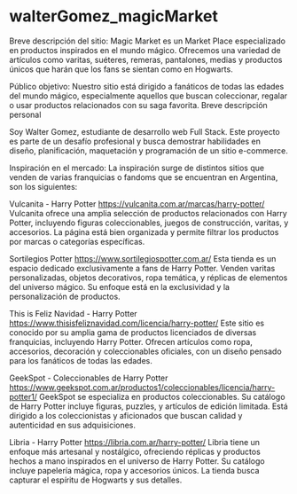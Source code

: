 # walterGomez_magicMarket

Breve descripción del sitio:
Magic Market es un Market Place especializado en productos inspirados en el mundo mágico. Ofrecemos una variedad de artículos como varitas, suéteres, remeras, pantalones, medias y productos únicos que harán que los fans se sientan como en Hogwarts.

Público objetivo:
Nuestro sitio está dirigido a fanáticos de todas las edades del mundo mágico, especialmente aquellos que buscan coleccionar, regalar o usar productos relacionados con su saga favorita.
Breve descripción personal

Soy Walter Gomez, estudiante de desarrollo web Full Stack. Este proyecto es parte de un desafío profesional y busca demostrar habilidades en diseño, planificación, maquetación y programación de un sitio e-commerce.


Inspiración en el mercado:
La inspiración surge de distintos sitios que venden de varias franquicias o fandoms que se encuentran en Argentina, son los siguientes:

Vulcanita - Harry Potter
https://vulcanita.com.ar/marcas/harry-potter/
Vulcanita ofrece una amplia selección de productos relacionados con Harry Potter, incluyendo figuras coleccionables, juegos de construcción, varitas, y accesorios. La página está bien organizada y permite filtrar los productos por marcas o categorías específicas.

Sortilegios Potter
https://www.sortilegiospotter.com.ar/
Esta tienda es un espacio dedicado exclusivamente a fans de Harry Potter. Venden varitas personalizadas, objetos decorativos, ropa temática, y réplicas de elementos del universo mágico. Su enfoque está en la exclusividad y la personalización de productos.

This is Feliz Navidad - Harry Potter
https://www.thisisfeliznavidad.com/licencia/harry-potter/
Este sitio es conocido por su amplia gama de productos licenciados de diversas franquicias, incluyendo Harry Potter. Ofrecen artículos como ropa, accesorios, decoración y coleccionables oficiales, con un diseño pensado para los fanáticos de todas las edades.

GeekSpot - Coleccionables de Harry Potter
https://www.geekspot.com.ar/productos1/coleccionables/licencia/harry-potter1/
GeekSpot se especializa en productos coleccionables. Su catálogo de Harry Potter incluye figuras, puzzles, y artículos de edición limitada. Está dirigido a los coleccionistas y aficionados que buscan calidad y autenticidad en sus adquisiciones.

Libria - Harry Potter
https://libria.com.ar/harry-potter/
Libria tiene un enfoque más artesanal y nostálgico, ofreciendo réplicas y productos hechos a mano inspirados en el universo de Harry Potter. Su catálogo incluye papelería mágica, ropa y accesorios únicos. La tienda busca capturar el espíritu de Hogwarts y sus detalles.
